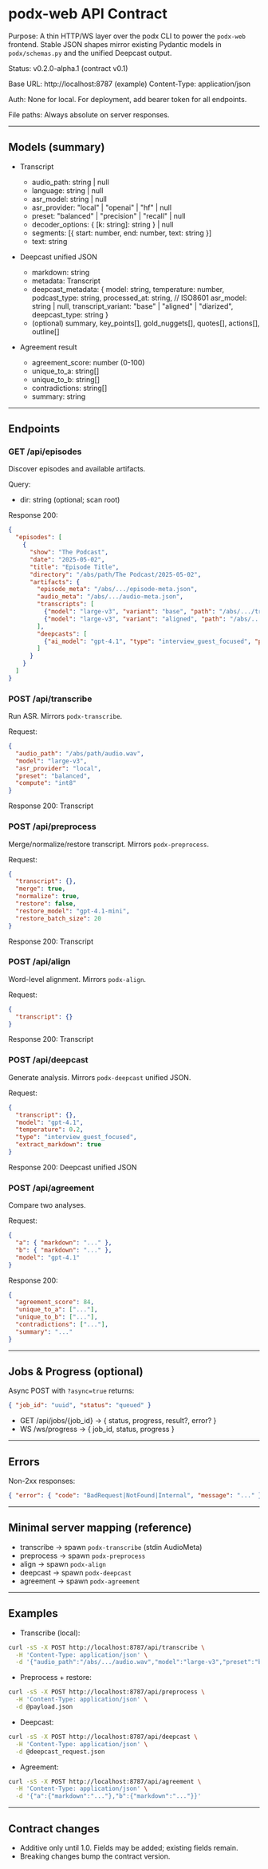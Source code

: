 # podx-web API Contract

Purpose: A thin HTTP/WS layer over the podx CLI to power the `podx-web` frontend. Stable JSON shapes mirror existing Pydantic models in `podx/schemas.py` and the unified Deepcast output.

Status: v0.2.0-alpha.1 (contract v0.1)

Base URL: http://localhost:8787 (example)
Content-Type: application/json

Auth: None for local. For deployment, add bearer token for all endpoints.

File paths: Always absolute on server responses.

---

## Models (summary)

- Transcript
  - audio_path: string | null
  - language: string | null
  - asr_model: string | null
  - asr_provider: "local" | "openai" | "hf" | null
  - preset: "balanced" | "precision" | "recall" | null
  - decoder_options: { [k: string]: string } | null
  - segments: [{ start: number, end: number, text: string }]
  - text: string

- Deepcast unified JSON
  - markdown: string
  - metadata: Transcript
  - deepcast_metadata: {
      model: string,
      temperature: number,
      podcast_type: string,
      processed_at: string,  // ISO8601
      asr_model: string | null,
      transcript_variant: "base" | "aligned" | "diarized",
      deepcast_type: string
    }
  - (optional) summary, key_points[], gold_nuggets[], quotes[], actions[], outline[]

- Agreement result
  - agreement_score: number (0-100)
  - unique_to_a: string[]
  - unique_to_b: string[]
  - contradictions: string[]
  - summary: string

---

## Endpoints

### GET /api/episodes
Discover episodes and available artifacts.

Query:
- dir: string (optional; scan root)

Response 200:
```json
{
  "episodes": [
    {
      "show": "The Podcast",
      "date": "2025-05-02",
      "title": "Episode Title",
      "directory": "/abs/path/The Podcast/2025-05-02",
      "artifacts": {
        "episode_meta": "/abs/.../episode-meta.json",
        "audio_meta": "/abs/.../audio-meta.json",
        "transcripts": [
          {"model": "large-v3", "variant": "base", "path": "/abs/.../transcript-large-v3.json"},
          {"model": "large-v3", "variant": "aligned", "path": "/abs/.../transcript-aligned-large-v3.json"}
        ],
        "deepcasts": [
          {"ai_model": "gpt-4.1", "type": "interview_guest_focused", "path": "/abs/.../deepcast-large_v3-gpt_4_1-interview_guest_focused.json"}
        ]
      }
    }
  ]
}
```

### POST /api/transcribe
Run ASR. Mirrors `podx-transcribe`.

Request:
```json
{
  "audio_path": "/abs/path/audio.wav",
  "model": "large-v3",
  "asr_provider": "local",
  "preset": "balanced",
  "compute": "int8"
}
```

Response 200: Transcript

### POST /api/preprocess
Merge/normalize/restore transcript. Mirrors `podx-preprocess`.

Request:
```json
{
  "transcript": {},
  "merge": true,
  "normalize": true,
  "restore": false,
  "restore_model": "gpt-4.1-mini",
  "restore_batch_size": 20
}
```

Response 200: Transcript

### POST /api/align
Word-level alignment. Mirrors `podx-align`.

Request:
```json
{
  "transcript": {}
}
```

Response 200: Transcript

### POST /api/deepcast
Generate analysis. Mirrors `podx-deepcast` unified JSON.

Request:
```json
{
  "transcript": {},
  "model": "gpt-4.1",
  "temperature": 0.2,
  "type": "interview_guest_focused",
  "extract_markdown": true
}
```

Response 200: Deepcast unified JSON

### POST /api/agreement
Compare two analyses.

Request:
```json
{
  "a": { "markdown": "..." },
  "b": { "markdown": "..." },
  "model": "gpt-4.1"
}
```

Response 200:
```json
{
  "agreement_score": 84,
  "unique_to_a": ["..."],
  "unique_to_b": ["..."],
  "contradictions": ["..."],
  "summary": "..."
}
```

---

## Jobs & Progress (optional)

Async POST with `?async=true` returns:
```json
{ "job_id": "uuid", "status": "queued" }
```

- GET /api/jobs/{job_id} → { status, progress, result?, error? }
- WS /ws/progress → { job_id, status, progress }

---

## Errors

Non-2xx responses:
```json
{ "error": { "code": "BadRequest|NotFound|Internal", "message": "..." } }
```

---

## Minimal server mapping (reference)

- transcribe → spawn `podx-transcribe` (stdin AudioMeta)
- preprocess → spawn `podx-preprocess`
- align → spawn `podx-align`
- deepcast → spawn `podx-deepcast`
- agreement → spawn `podx-agreement`

---

## Examples

- Transcribe (local):
```bash
curl -sS -X POST http://localhost:8787/api/transcribe \
  -H 'Content-Type: application/json' \
  -d '{"audio_path":"/abs/.../audio.wav","model":"large-v3","preset":"balanced"}'
```

- Preprocess + restore:
```bash
curl -sS -X POST http://localhost:8787/api/preprocess \
  -H 'Content-Type: application/json' \
  -d @payload.json
```

- Deepcast:
```bash
curl -sS -X POST http://localhost:8787/api/deepcast \
  -H 'Content-Type: application/json' \
  -d @deepcast_request.json
```

- Agreement:
```bash
curl -sS -X POST http://localhost:8787/api/agreement \
  -H 'Content-Type: application/json' \
  -d '{"a":{"markdown":"..."},"b":{"markdown":"..."}}'
```

---

## Contract changes

- Additive only until 1.0. Fields may be added; existing fields remain.
- Breaking changes bump the contract version.
